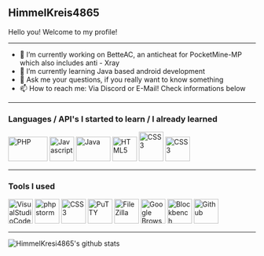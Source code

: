 ## HimmelKreis4865

Hello you!
Welcome to my profile!

---
- 🔭 I’m currently working on BetteAC, an anticheat for PocketMine-MP which also includes anti - Xray
- 🌱 I’m currently learning Java based android development
- 💬 Ask me your questions, if you really want to know something
- 📫 How to reach me: Via Discord or E-Mail! Check informations below

---

### Languages / API's I started to learn / I already learned

<p>
  <img width="80px" height="50px" src="https://upload.wikimedia.org/wikipedia/commons/thumb/2/27/PHP-logo.svg/1200px-PHP-logo.svg.png" alt="PHP">  
  <img width="50px" height="50px" src="https://www.stimulsoft.com/images/products/reports-js/description/logo.svg" alt="Javascript">  
  <img width="70px" height="50px" src="https://www.logolynx.com/images/logolynx/0a/0afbc6d4113a6aebd982ddbcc4d5eb91.jpeg" alt="Java">
  <img width="50px" height="50px" src="https://www.w3.org/html/logo/downloads/HTML5_Badge_512.png" alt="HTML5"> 
  <img width="50px" height="60px" src="https://www.pngitem.com/pimgs/m/198-1985012_transparent-css3-logo-png-css-logo-transparent-background.png" alt="CSS3">
  <img width="50px" height="50px" src="https://images-na.ssl-images-amazon.com/images/I/41vtkBOXeCL.png" alt="CSS3">
  
  
</p>

---

### Tools I used
<p>
  <img width="50px" height="50px" src="https://encrypted-tbn0.gstatic.com/images?q=tbn%3AANd9GcSMdYGzeQqSW5fcbollGfBqCjs5o0IJ0MIYyg&usqp=CAU" alt="VisualStudioCode">       
  <img width="50px" height="50px" src="https://upload.wikimedia.org/wikipedia/commons/d/d0/Phpstorm.png" alt="phpstorm">     
  <img width="50px" height="50px" src="https://resources.jetbrains.com/storage/products/intellij-idea/img/meta/intellij-idea_logo_300x300.png" alt="CSS3">
  <img width="50px" height="50px" src="https://upload.wikimedia.org/wikipedia/commons/b/b6/PuTTY_icon_128px.png" alt="PuTTY">     
  <img width="50px" height="50px" src="https://www.heise.de/download/media/filezilla-18785/filezilla_1-1-24.jpg" alt="FileZilla"> 
  <img width="50px" height="50px" src="https://upload.wikimedia.org/wikipedia/commons/thumb/5/53/Google_%22G%22_Logo.svg/1200px-Google_%22G%22_Logo.svg.png" alt="Google Browser"> 
  <img width="50px" height="50px" src="https://pbs.twimg.com/profile_images/954357094844649472/OIBs4kpI_400x400.jpg" alt="Blockbench"> 
  <img width="50px" height="50px" src="https://img.pngio.com/github-logo-icon-of-glyph-style-available-in-svg-png-eps-ai-github-icon-png-256_256.png" alt="Github"> 
</p>

---

![HimmelKresi4865's github stats](https://github-readme-stats.vercel.app/api?username=HimmelKreis4865 )

